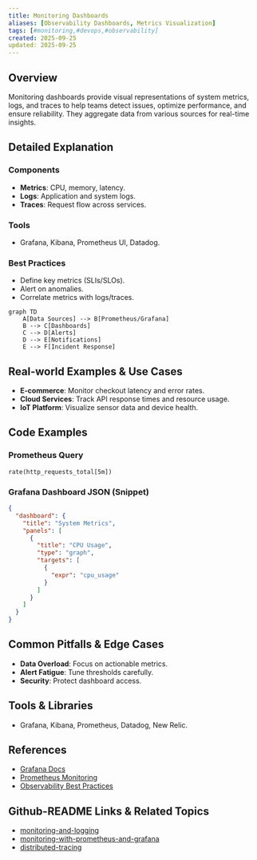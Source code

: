```yaml
---
title: Monitoring Dashboards
aliases: [Observability Dashboards, Metrics Visualization]
tags: [#monitoring,#devops,#observability]
created: 2025-09-25
updated: 2025-09-25
---
```


## Overview

Monitoring dashboards provide visual representations of system metrics, logs, and traces to help teams detect issues, optimize performance, and ensure reliability. They aggregate data from various sources for real-time insights.

## Detailed Explanation

### Components
- **Metrics**: CPU, memory, latency.
- **Logs**: Application and system logs.
- **Traces**: Request flow across services.

### Tools
- Grafana, Kibana, Prometheus UI, Datadog.

### Best Practices
- Define key metrics (SLIs/SLOs).
- Alert on anomalies.
- Correlate metrics with logs/traces.

```mermaid
graph TD
    A[Data Sources] --> B[Prometheus/Grafana]
    B --> C[Dashboards]
    C --> D[Alerts]
    D --> E[Notifications]
    E --> F[Incident Response]
```

## Real-world Examples & Use Cases

- **E-commerce**: Monitor checkout latency and error rates.
- **Cloud Services**: Track API response times and resource usage.
- **IoT Platform**: Visualize sensor data and device health.

## Code Examples

### Prometheus Query
```promql
rate(http_requests_total[5m])
```

### Grafana Dashboard JSON (Snippet)
```json
{
  "dashboard": {
    "title": "System Metrics",
    "panels": [
      {
        "title": "CPU Usage",
        "type": "graph",
        "targets": [
          {
            "expr": "cpu_usage"
          }
        ]
      }
    ]
  }
}
```

## Common Pitfalls & Edge Cases

- **Data Overload**: Focus on actionable metrics.
- **Alert Fatigue**: Tune thresholds carefully.
- **Security**: Protect dashboard access.

## Tools & Libraries

- Grafana, Kibana, Prometheus, Datadog, New Relic.

## References

- [Grafana Docs](https://grafana.com/docs/)
- [Prometheus Monitoring](https://prometheus.io/docs/)
- [Observability Best Practices](https://opentelemetry.io/docs/)

## Github-README Links & Related Topics

- [monitoring-and-logging](../monitoring-and-logging/README.md)
- [monitoring-with-prometheus-and-grafana](../monitoring-with-prometheus-and-grafana/README.md)
- [distributed-tracing](../distributed-tracing/README.md)